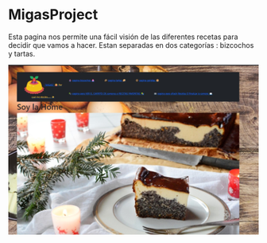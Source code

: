 # MigasProject

Esta pagina nos permite una fácil visión de las diferentes recetas para decidir que vamos a hacer.
Estan separadas en dos categorías : bizcochos y tartas.

![Pag inicial](https://github.com/Trabanco/MigasProject/blob/develop/migas/public/Captura%20de%20pantalla%202022-10-04%20162432.jpg)
